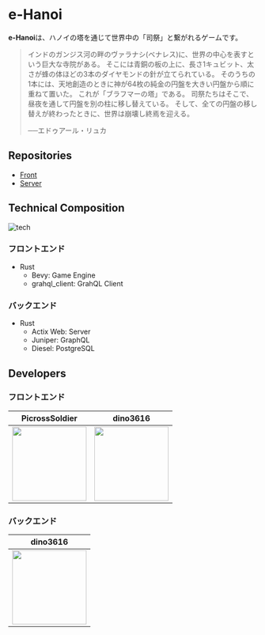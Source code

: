 # e-Hanoi

**e-Hanoi**は、ハノイの塔を通じて世界中の「司祭」と繋がれるゲームです。

> インドのガンジス河の畔のヴァラナシ(ベナレス)に、世界の中心を表すという巨大な寺院がある。
> そこには青銅の板の上に、長さ1キュビット、太さが蜂の体ほどの3本のダイヤモンドの針が立てられている。
> そのうちの1本には、天地創造のときに神が64枚の純金の円盤を大きい円盤から順に重ねて置いた。
> これが「ブラフマーの塔」である。
> 司祭たちはそこで、昼夜を通して円盤を別の柱に移し替えている。
> そして、全ての円盤の移し替えが終わったときに、世界は崩壊し終焉を迎える。
> 
> ──エドゥアール・リュカ

## Repositories

* [Front](https://github.com/Lastronauts/e-Hanoi-Front)
* [Server](https://github.com/Lastronauts/e-Hanoi-Server)

## Technical Composition

![tech](https://user-images.githubusercontent.com/85730998/162648756-eda89a82-fa6a-4f88-97d5-4065736357ec.png)

### フロントエンド

* Rust
  * Bevy: Game Engine
  * grahql_client: GrahQL Client

### バックエンド

* Rust
  * Actix Web: Server
  * Juniper: GraphQL
  * Diesel: PostgreSQL

## Developers

### フロントエンド

|PicrossSoldier|dino3616|
|:-:|:-:|
|[<img src="https://github.com/PicrossSoldier.png" width="150px">](https://github.com/PicrossSoldier)|[<img src="https://github.com/dino3616.png" width="150px">](https://github.com/dino3616)|

### バックエンド

|dino3616|
|:-:|
|[<img src="https://github.com/dino3616.png" width="150px">](https://github.com/dino3616)|